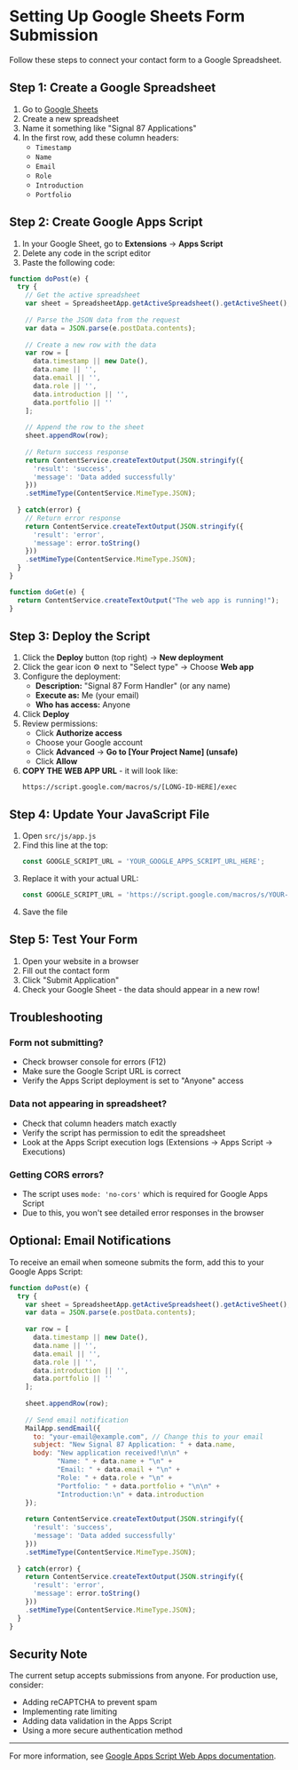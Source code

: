 # Setting Up Google Sheets Form Submission

Follow these steps to connect your contact form to a Google Spreadsheet.

## Step 1: Create a Google Spreadsheet

1. Go to [Google Sheets](https://sheets.google.com)
2. Create a new spreadsheet
3. Name it something like "Signal 87 Applications"
4. In the first row, add these column headers:
   - `Timestamp`
   - `Name`
   - `Email`
   - `Role`
   - `Introduction`
   - `Portfolio`

## Step 2: Create Google Apps Script

1. In your Google Sheet, go to **Extensions** → **Apps Script**
2. Delete any code in the script editor
3. Paste the following code:

```javascript
function doPost(e) {
  try {
    // Get the active spreadsheet
    var sheet = SpreadsheetApp.getActiveSpreadsheet().getActiveSheet();
    
    // Parse the JSON data from the request
    var data = JSON.parse(e.postData.contents);
    
    // Create a new row with the data
    var row = [
      data.timestamp || new Date(),
      data.name || '',
      data.email || '',
      data.role || '',
      data.introduction || '',
      data.portfolio || ''
    ];
    
    // Append the row to the sheet
    sheet.appendRow(row);
    
    // Return success response
    return ContentService.createTextOutput(JSON.stringify({
      'result': 'success',
      'message': 'Data added successfully'
    }))
    .setMimeType(ContentService.MimeType.JSON);
    
  } catch(error) {
    // Return error response
    return ContentService.createTextOutput(JSON.stringify({
      'result': 'error',
      'message': error.toString()
    }))
    .setMimeType(ContentService.MimeType.JSON);
  }
}

function doGet(e) {
  return ContentService.createTextOutput("The web app is running!");
}
```

## Step 3: Deploy the Script

1. Click the **Deploy** button (top right) → **New deployment**
2. Click the gear icon ⚙️ next to "Select type" → Choose **Web app**
3. Configure the deployment:
   - **Description:** "Signal 87 Form Handler" (or any name)
   - **Execute as:** Me (your email)
   - **Who has access:** Anyone
4. Click **Deploy**
5. Review permissions:
   - Click **Authorize access**
   - Choose your Google account
   - Click **Advanced** → **Go to [Your Project Name] (unsafe)**
   - Click **Allow**
6. **COPY THE WEB APP URL** - it will look like:
   ```
   https://script.google.com/macros/s/[LONG-ID-HERE]/exec
   ```

## Step 4: Update Your JavaScript File

1. Open `src/js/app.js`
2. Find this line at the top:
   ```javascript
   const GOOGLE_SCRIPT_URL = 'YOUR_GOOGLE_APPS_SCRIPT_URL_HERE';
   ```
3. Replace it with your actual URL:
   ```javascript
   const GOOGLE_SCRIPT_URL = 'https://script.google.com/macros/s/YOUR-ACTUAL-ID-HERE/exec';
   ```
4. Save the file

## Step 5: Test Your Form

1. Open your website in a browser
2. Fill out the contact form
3. Click "Submit Application"
4. Check your Google Sheet - the data should appear in a new row!

## Troubleshooting

### Form not submitting?
- Check browser console for errors (F12)
- Make sure the Google Script URL is correct
- Verify the Apps Script deployment is set to "Anyone" access

### Data not appearing in spreadsheet?
- Check that column headers match exactly
- Verify the script has permission to edit the spreadsheet
- Look at the Apps Script execution logs (Extensions → Apps Script → Executions)

### Getting CORS errors?
- The script uses `mode: 'no-cors'` which is required for Google Apps Script
- Due to this, you won't see detailed error responses in the browser

## Optional: Email Notifications

To receive an email when someone submits the form, add this to your Google Apps Script:

```javascript
function doPost(e) {
  try {
    var sheet = SpreadsheetApp.getActiveSpreadsheet().getActiveSheet();
    var data = JSON.parse(e.postData.contents);
    
    var row = [
      data.timestamp || new Date(),
      data.name || '',
      data.email || '',
      data.role || '',
      data.introduction || '',
      data.portfolio || ''
    ];
    
    sheet.appendRow(row);
    
    // Send email notification
    MailApp.sendEmail({
      to: "your-email@example.com", // Change this to your email
      subject: "New Signal 87 Application: " + data.name,
      body: "New application received!\n\n" +
            "Name: " + data.name + "\n" +
            "Email: " + data.email + "\n" +
            "Role: " + data.role + "\n" +
            "Portfolio: " + data.portfolio + "\n\n" +
            "Introduction:\n" + data.introduction
    });
    
    return ContentService.createTextOutput(JSON.stringify({
      'result': 'success',
      'message': 'Data added successfully'
    }))
    .setMimeType(ContentService.MimeType.JSON);
    
  } catch(error) {
    return ContentService.createTextOutput(JSON.stringify({
      'result': 'error',
      'message': error.toString()
    }))
    .setMimeType(ContentService.MimeType.JSON);
  }
}
```

## Security Note

The current setup accepts submissions from anyone. For production use, consider:
- Adding reCAPTCHA to prevent spam
- Implementing rate limiting
- Adding data validation in the Apps Script
- Using a more secure authentication method

---

For more information, see [Google Apps Script Web Apps documentation](https://developers.google.com/apps-script/guides/web).
